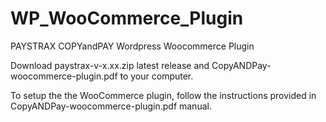 # WP_WooCommerce_Plugin
PAYSTRAX COPYandPAY Wordpress Woocommerce Plugin

Download paystrax-v-x.xx.zip latest release and CopyANDPay-woocommerce-plugin.pdf to your computer.

To setup the the WooCommerce plugin, follow the instructions provided in CopyANDPay-woocommerce-plugin.pdf manual.
